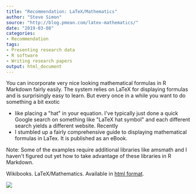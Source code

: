 ```yaml
---
title: "Recommendation: LaTeX/Mathematics"
author: "Steve Simon"
source: "http://blog.pmean.com/latex-mathematics/"
date: "2019-03-08"
categories:
- Recommendation
tags:
- Presenting research data
- R software
- Writing research papers
output: html_document
---
```


You can incorporate very nice looking mathematical formulas in R
Markdown fairly easily. The system relies on LaTeX for displaying
formulas and is surprisingly easy to learn. But every once in a while
you want to do something a bit exotic
- like placing a "hat" in your
equation. I've typically just done a quick Google search on something
like "LaTeX hat symbol" and each different search yields a different
website. Recently
- I stumbled up a fairly comprehensive guide to
displaying mathematical formulas in LaTex. It is published as an eBook.

Note: Some of the examples require additional libraries like amsmath and
I haven't figured out yet how to take advantage of these libraries in R
Markdown.

<!---More--->

Wikibooks. LaTeX/Mathematics. Available in [html
format](https://en.wikibooks.org/wiki/LaTeX/Mathematics).

![](http://www.pmean.com/images/images/19/latex-mathematics01.png)




